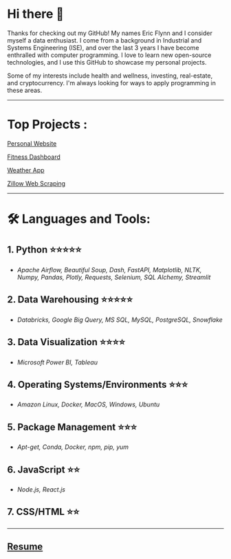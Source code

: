# Hi there 👋
Thanks for checking out my GitHub! My names Eric Flynn and I consider myself a data enthusiast. I come from a background in Industrial and Systems Engineering (ISE), and over the last 3 years I have become enthralled with computer programming. I love to learn new open-source technologies, and I use this GitHub to showcase my personal projects. 

Some of my interests include health and wellness, investing, real-estate, and cryptocurrency. I'm always looking for ways to apply programming in these areas.

---

# Top Projects :

[Personal Website](https://ericjflynn.com/)

[Fitness Dashboard](https://github.com/ericfflynn/health-app/blob/main/README.md)

[Weather App](https://github.com/ericfflynn/weather-app)

[Zillow Web Scraping](https://github.com/ericfflynn/zillow-web-scraping/blob/main/notebook.ipynb)

---

# :hammer_and_wrench: Languages and Tools:
## 1. Python ⭐⭐⭐⭐⭐
  - *Apache Airflow, Beautiful Soup, Dash, FastAPI, Matplotlib, NLTK, Numpy, Pandas, Plotly, Requests, Selenium, SQL Alchemy, Streamlit*   

## 2. Data Warehousing ⭐⭐⭐⭐⭐
  - *Databricks, Google Big Query, MS SQL, MySQL, PostgreSQL, Snowflake*

## 3. Data Visualization ⭐⭐⭐⭐
  - *Microsoft Power BI, Tableau*
   
## 4. Operating Systems/Environments ⭐⭐⭐
  - *Amazon Linux, Docker, MacOS, Windows, Ubuntu*
  
## 5. Package Management ⭐⭐⭐
  - *Apt-get, Conda, Docker, npm, pip, yum*

## 6. JavaScript ⭐⭐
  - *Node.js, React.js*
  
## 7. CSS/HTML ⭐⭐

---
## [Resume](https://github.com/ericfflynn/resume/blob/main/Eric-Flynn-Resume.pdf)

